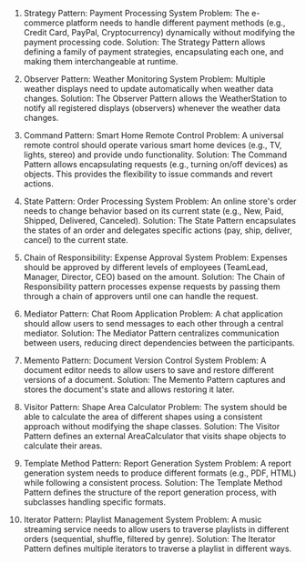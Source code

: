1. Strategy Pattern: Payment Processing System
Problem:
The e-commerce platform needs to handle different payment methods (e.g., Credit Card, PayPal, Cryptocurrency) dynamically without modifying the payment processing code.
Solution:
The Strategy Pattern allows defining a family of payment strategies, encapsulating each one, and making them interchangeable at runtime.

2. Observer Pattern: Weather Monitoring System
Problem:
Multiple weather displays need to update automatically when weather data changes.
Solution:
The Observer Pattern allows the WeatherStation to notify all registered displays (observers) whenever the weather data changes.

3. Command Pattern: Smart Home Remote Control
Problem:
A universal remote control should operate various smart home devices (e.g., TV, lights, stereo) and provide undo functionality.
Solution:
The Command Pattern allows encapsulating requests (e.g., turning on/off devices) as objects. This provides the flexibility to issue commands and revert actions.

4. State Pattern: Order Processing System
Problem:
An online store's order needs to change behavior based on its current state (e.g., New, Paid, Shipped, Delivered, Canceled).
Solution:
The State Pattern encapsulates the states of an order and delegates specific actions (pay, ship, deliver, cancel) to the current state.

5. Chain of Responsibility: Expense Approval System
Problem:
Expenses should be approved by different levels of employees (TeamLead, Manager, Director, CEO) based on the amount.
Solution:
The Chain of Responsibility pattern processes expense requests by passing them through a chain of approvers until one can handle the request.

6. Mediator Pattern: Chat Room Application
Problem:
A chat application should allow users to send messages to each other through a central mediator.
Solution:
The Mediator Pattern centralizes communication between users, reducing direct dependencies between the participants.

7. Memento Pattern: Document Version Control System
Problem:
A document editor needs to allow users to save and restore different versions of a document.
Solution:
The Memento Pattern captures and stores the document's state and allows restoring it later.

8. Visitor Pattern: Shape Area Calculator
Problem:
The system should be able to calculate the area of different shapes using a consistent approach without modifying the shape classes.
Solution:
The Visitor Pattern defines an external AreaCalculator that visits shape objects to calculate their areas.

9. Template Method Pattern: Report Generation System
Problem:
A report generation system needs to produce different formats (e.g., PDF, HTML) while following a consistent process.
Solution:
The Template Method Pattern defines the structure of the report generation process, with subclasses handling specific formats.

10. Iterator Pattern: Playlist Management System
Problem:
A music streaming service needs to allow users to traverse playlists in different orders (sequential, shuffle, filtered by genre).
Solution:
The Iterator Pattern defines multiple iterators to traverse a playlist in different ways.
